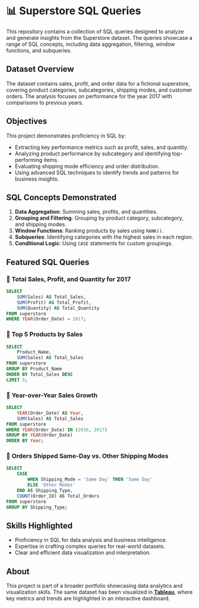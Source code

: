 # 📊 Superstore SQL Queries  

This repository contains a collection of SQL queries designed to analyze and generate insights from the Superstore dataset. The queries showcase a range of SQL concepts, including data aggregation, filtering, window functions, and subqueries.  

## **Dataset Overview**  
The dataset contains sales, profit, and order data for a fictional superstore, covering product categories, subcategories, shipping modes, and customer orders. The analysis focuses on performance for the year 2017 with comparisons to previous years.  

## **Objectives**  
This project demonstrates proficiency in SQL by:  
- Extracting key performance metrics such as profit, sales, and quantity.  
- Analyzing product performance by subcategory and identifying top-performing items.  
- Evaluating shipping mode efficiency and order distribution.  
- Using advanced SQL techniques to identify trends and patterns for business insights.  

## **SQL Concepts Demonstrated**  
1. **Data Aggregation**: Summing sales, profits, and quantities.  
2. **Grouping and Filtering**: Grouping by product category, subcategory, and shipping modes.  
3. **Window Functions**: Ranking products by sales using `RANK()`.  
4. **Subqueries**: Identifying categories with the highest sales in each region.  
5. **Conditional Logic**: Using `CASE` statements for custom groupings.  

## **Featured SQL Queries**  

### 🔹 **Total Sales, Profit, and Quantity for 2017**  
```sql
SELECT 
    SUM(Sales) AS Total_Sales, 
    SUM(Profit) AS Total_Profit, 
    SUM(Quantity) AS Total_Quantity 
FROM superstore 
WHERE YEAR(Order_Date) = 2017;
```

### 🔹 **Top 5 Products by Sales**
```sql
SELECT 
    Product_Name, 
    SUM(Sales) AS Total_Sales 
FROM superstore 
GROUP BY Product_Name 
ORDER BY Total_Sales DESC 
LIMIT 5;
```

### 🔹 **Year-over-Year Sales Growth**
```sql
SELECT 
    YEAR(Order_Date) AS Year, 
    SUM(Sales) AS Total_Sales 
FROM superstore 
WHERE YEAR(Order_Date) IN (2016, 2017) 
GROUP BY YEAR(Order_Date) 
ORDER BY Year;
```

### 🔹 **Orders Shipped Same-Day vs. Other Shipping Modes**
```sql
SELECT 
    CASE 
        WHEN Shipping_Mode = 'Same Day' THEN 'Same Day' 
        ELSE 'Other Modes' 
    END AS Shipping_Type, 
    COUNT(Order_ID) AS Total_Orders 
FROM superstore 
GROUP BY Shipping_Type;
``` 

## **Skills Highlighted**  
- Proficiency in SQL for data analysis and business intelligence.  
- Expertise in crafting complex queries for real-world datasets.  
- Clear and efficient data visualization and interpretation.  

## **About**  
This project is part of a broader portfolio showcasing data analytics and visualization skills. The same dataset has been visualized in **[Tableau](https://public.tableau.com/views/SuperstoreSales_17321429271930/SuperstorePerformance?:language=en-US&:sid=&:redirect=auth&:display_count=n&:origin=viz_share_link)**, where key metrics and trends are highlighted in an interactive dashboard.  
